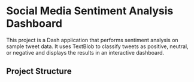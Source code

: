 # Social Media Sentiment Analysis Dashboard

This project is a Dash application that performs sentiment analysis on sample tweet data. It uses TextBlob to classify tweets as positive, neutral, or negative and displays the results in an interactive dashboard.

## Project Structure
